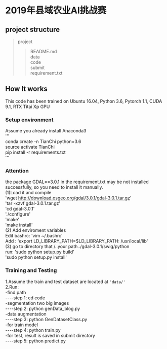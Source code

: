2019年县域农业AI挑战赛
===================
project structure
-------------------
>project <br>
>> README.md <br>
>> data <br>
>> code <br>
>> submit <br>
>> requirement.txt <br>

How It works
------------------
This code has been trained on Ubuntu 16.04, Python 3.6, Pytorch 1.1, CUDA 9.1, RTX Titai Xp GPU <br>
### Setup environment <br>
Assume you already install Anaconda3 <br>
''' <br>
conda create -n TianChi python=3.6 <br>
source activate TianChi <br>
pip install -r requirements.txt <br>
''' <br>
### Attention
the package GDAL==3.0.1 in the requirement.txt may be not installed successfully, so you need to install it manually. <br>
(1)Load it and compile <br>
'wget http://download.osgeo.org/gdal/3.0.1/gdal-3.0.1.tar.gz' <br>
'tar -xzvf gdal-3.0.1.tar.gz' <br>
'cd gdal-3.0.1' <br>
'./configure' <br>
'make' <br>
'make install' <br>
(2) Add enviroment variables <br>
Edit bashrc: 'vim ~/.bashrc' <br>
Add : 'export LD_LIBRARY_PATH=$LD_LIBRARY_PATH: /usr/local/lib' <br>
(3) go to directory that /..your path../gdal-3.0.1/swig/python <br>
run: 'sudo python setup.py build' <br>
     'sudo python setup.py install' <br>
### Training and Testing <br>
1.Assume the train and test dataset are located at `'data/'` <br>
2.Run: <br>
-find path <br>
----step 1: cd code <br>
-segmentation two big images <br>
----step 2: python genData_blog.py <br>
-data augmentation <br>
----step 3: python GenDatasetClass.py <br>
-for train model <br>
----step 4: python train.py <br>
-for test, result is saved in submit directory <br>
----step 5: python predict.py


